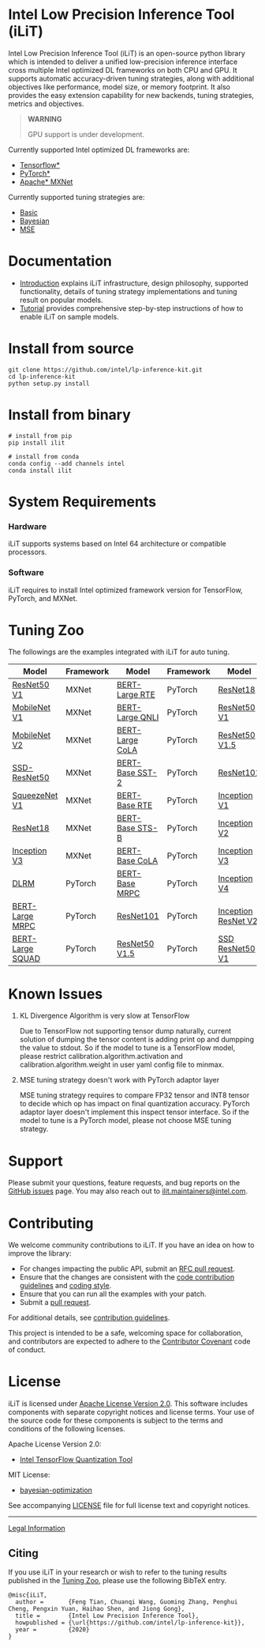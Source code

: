 Intel Low Precision Inference Tool (iLiT)
=========================================

Intel Low Precision Inference Tool (iLiT) is an open-source python library which is intended to deliver a unified low-precision inference interface cross multiple Intel optimized DL frameworks on both CPU and GPU. It supports automatic accuracy-driven tuning strategies, along with additional objectives like performance, model size, or memory footprint. It also provides the easy extension capability for new backends, tuning strategies, metrics and objectives.

> **WARNING**
>
> GPU support is under development.

Currently supported Intel optimized DL frameworks are:
* [Tensorflow\*](https://www.tensorflow.org)
* [PyTorch\*](https://pytorch.org/)
* [Apache\* MXNet](https://mxnet.apache.org)

Currently supported tuning strategies are:
* [Basic](docs/introduction.md#basic-strategy)
* [Bayesian](docs/introduction.md#bayesian-strategy)
* [MSE](docs/introduction.md#mse-strategy)


# Documentation

* [Introduction](docs/introduction.md) explains iLiT infrastructure, design philosophy, supported functionality, details of tuning strategy implementations and tuning result on popular models.
* [Tutorial](docs/tutorial.md) provides
comprehensive step-by-step instructions of how to enable iLiT on sample models.

# Install from source 

  ```Shell
  git clone https://github.com/intel/lp-inference-kit.git
  cd lp-inference-kit
  python setup.py install
  ```

# Install from binary

  ```Shell
  # install from pip
  pip install ilit

  # install from conda
  conda config --add channels intel
  conda install ilit
  ```

# System Requirements

### Hardware

iLiT supports systems based on Intel 64 architecture or compatible processors.

### Software

iLiT requires to install Intel optimized framework version for TensorFlow, PyTorch, and MXNet.

# Tuning Zoo

The followings are the examples integrated with iLiT for auto tuning.

| Model                                                     | Framework | Model                                                   | Framework | Model                                                                  | Framework  |
|-----------------------------------------------------------|-----------|---------------------------------------------------------|-----------|------------------------------------------------------------------------|------------|
| [ResNet50 V1](examples/mxnet/cnn/README.md)               | MXNet     | [BERT-Large RTE](examples/pytorch/bert/BERT_README.md)  | PyTorch   | [ResNet18](examples/pytorch/resnet/README.md)                          | PyTorch    |
| [MobileNet V1](examples/mxnet/cnn/README.md)              | MXNet     | [BERT-Large QNLI](examples/pytorch/bert/BERT_README.md) | PyTorch   | [ResNet50 V1](examples/tensorflow/image_recognition/README.md)         | TensorFlow |
| [MobileNet V2](examples/mxnet/cnn/README.md)              | MXNet     | [BERT-Large CoLA](examples/pytorch/bert/BERT_README.md) | PyTorch   | [ResNet50 V1.5](examples/tensorflow/image_recognition/README.md)       | TensorFlow |
| [SSD-ResNet50](examples/mxnet/object_detection/README.md) | MXNet     | [BERT-Base SST-2](examples/pytorch/bert/BERT_README.md) | PyTorch   | [ResNet101](examples/tensorflow/image_recognition/README.md)           | TensorFlow |
| [SqueezeNet V1](examples/mxnet/cnn/README.md)             | MXNet     | [BERT-Base RTE](examples/pytorch/bert/BERT_README.md)   | PyTorch   | [Inception V1](examples/tensorflow/image_recognition/README.md)        | TensorFlow |
| [ResNet18](examples/mxnet/cnn/README.md)                  | MXNet     | [BERT-Base STS-B](examples/pytorch/bert/BERT_README.md) | PyTorch   | [Inception V2](examples/tensorflow/image_recognition/README.md)        | TensorFlow |
| [Inception V3](examples/mxnet/cnn/README.md)              | MXNet     | [BERT-Base CoLA](examples/pytorch/bert/BERT_README.md)  | PyTorch   | [Inception V3](examples/tensorflow/image_recognition/README.md)        | TensorFlow |
| [DLRM](examples/pytorch/dlrm/DLRM_README.md)              | PyTorch   | [BERT-Base MRPC](examples/pytorch/bert/BERT_README.md)  | PyTorch   | [Inception V4](examples/tensorflow/image_recognition/README.md)        | TensorFlow |
| [BERT-Large MRPC](examples/pytorch/dlrm/DLRM_README.md)   | PyTorch   | [ResNet101](examples/pytorch/resnet/README.md)          | PyTorch   | [Inception ResNet V2](examples/tensorflow/image_recognition/README.md) | TensorFlow |
| [BERT-Large SQUAD](examples/pytorch/bert/BERT_README.md)  | PyTorch   | [ResNet50 V1.5](examples/pytorch/resnet/README.md)      | PyTorch   | [SSD ResNet50 V1](examples/tensorflow/object_detection/README.md)      | TensorFlow |


# Known Issues

1. KL Divergence Algorithm is very slow at TensorFlow

   Due to TensorFlow not supporting tensor dump naturally, current solution of dumping the tensor content is adding print op and dumpping the value to stdout. So if the model to tune is a TensorFlow model, please restrict calibration.algorithm.activation and calibration.algorithm.weight in user yaml config file to minmax.

2. MSE tuning strategy doesn't work with PyTorch adaptor layer

   MSE tuning strategy requires to compare FP32 tensor and INT8 tensor to decide which op has impact on final quantization accuracy. PyTorch adaptor layer doesn't implement this inspect tensor interface. So if the model to tune is a PyTorch model, please not choose MSE tuning strategy.

# Support

Please submit your questions, feature requests, and bug reports on the
[GitHub issues](https://github.com/intel/lp-inference-kit/issues) page. You may also reach out to ilit.maintainers@intel.com.

# Contributing

We welcome community contributions to iLiT. If you have an idea on how
to improve the library:

* For changes impacting the public API, submit
  an [RFC pull request](CONTRIBUTING.md#RFC_pull_requests).
* Ensure that the changes are consistent with the
 [code contribution guidelines](CONTRIBUTING.md#code_contribution_guidelines)
 and [coding style](CONTRIBUTING.md#coding_style).
* Ensure that you can run all the examples with your patch.
* Submit a [pull request](https://github.com/intel/lp-inference-kit/pulls).

For additional details, see [contribution guidelines](CONTRIBUTING.md).

This project is intended to be a safe, welcoming space for collaboration, and
contributors are expected to adhere to the
[Contributor Covenant](CODE_OF_CONDUCT.md) code of conduct.

# License

iLiT is licensed under
[Apache License Version 2.0](http://www.apache.org/licenses/LICENSE-2.0).  This
software includes components with separate copyright notices and license
terms. Your use of the source code for these components is subject to the terms
and conditions of the following licenses.

Apache License Version 2.0:
* [Intel TensorFlow Quantization Tool](https://github.com/IntelAI/tools)

MIT License:
* [bayesian-optimization](https://github.com/fmfn/BayesianOptimization)

See accompanying [LICENSE](LICENSE) file for full license text and copyright notices.

--------

[Legal Information](legal_information.md)

## Citing

If you use iLiT in your research or wish to refer to the tuning results published in the [Tuning Zoo](#tuning-zoo), please use the following BibTeX entry.

```
@misc{iLiT,
  author =       {Feng Tian, Chuanqi Wang, Guoming Zhang, Penghui Cheng, Pengxin Yuan, Haihao Shen, and Jiong Gong},
  title =        {Intel Low Precision Inference Tool},
  howpublished = {\url{https://github.com/intel/lp-inference-kit}},
  year =         {2020}
}
```
